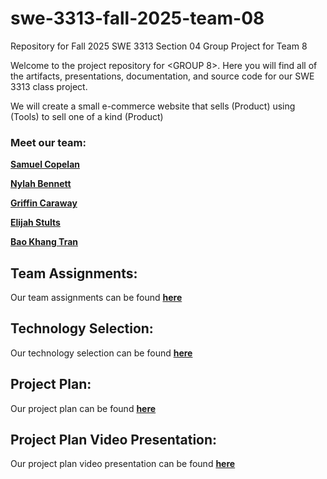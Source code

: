 # swe-3313-fall-2025-team-08
Repository for Fall 2025 SWE 3313 Section 04 Group Project for Team 8

Welcome to the project repository for <GROUP 8>. Here you will find all of the artifacts, presentations, documentation, and source code for our SWE 3313 class project.

We will create a small e-commerce website that sells (Product) using (Tools) to sell one of a kind (Product)

### Meet our team:

 [**Samuel Copelan**](project-plan/resumes/SamuelCopelan.md)
 
 [**Nylah Bennett**]() 

 [**Griffin Caraway**]()

 [**Elijah Stults**]()

 [**Bao Khang Tran**]()

## Team Assignments:
Our team assignments can be found [**here**](project-plan/team-assignments/README.md)
## Technology Selection:
Our technology selection can be found [**here**](project-plan/technology-selection/README.md)
## Project Plan:
Our project plan can be found [**here**]()
## Project Plan Video Presentation:
Our project plan video presentation can be found [**here**]() 